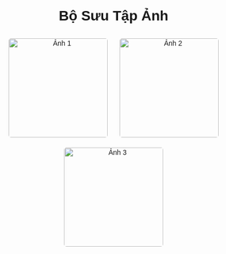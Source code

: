 <!DOCTYPE html>
<html lang="vi">
<head>
    <meta charset="UTF-8">
    <meta name="viewport" content="width=device-width, initial-scale=1.0">
    <title>Trang Web Ảnh</title>
    <style>
        body { font-family: Arial, sans-serif; text-align: center; margin: 20px; }
        .container { max-width: 600px; margin: auto; }
        .image-gallery img { width: 200px; height: auto; margin: 10px; border-radius: 5px; }
    </style>
</head>
<body>
    <div class="container">
        <h1>Bộ Sưu Tập Ảnh</h1>
        <div class="image-gallery">
            <a href="images/image1.jpg"><img src="images/image1.jpg" alt="Ảnh 1"></a>
            <a href="images/image2.jpg"><img src="images/image2.jpg" alt="Ảnh 2"></a>
            <a href="images/image3.jpg"><img src="images/image3.jpg" alt="Ảnh 3"></a>
        </div>
    </div>
</body>
</html>
